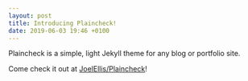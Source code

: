 ```yaml
---
layout: post
title: Introducing Plaincheck!
date: 2019-06-03 19:46 +0100
---
```


Plaincheck is a simple, light Jekyll theme for any blog or portfolio site.

Come check it out at [JoelEllis/Plaincheck](https://github.com/JoelEllis/Plaincheck)!
